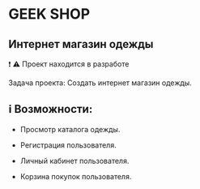 # GEEK SHOP

## Интернет магазин одежды

:exclamation: :warning: Проект находится в разработе

Задача проекта:
Создать интернет магазин одежды.

## :information_source: Возможности:
* Просмотр каталога одежды.

* Регистрация пользователя.

* Личный кабинет пользователя.

* Корзина покупок пользователя.
